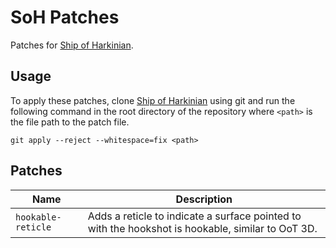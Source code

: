 # SoH Patches

Patches for [Ship of Harkinian](https://github.com/HarbourMasters/Shipwright).

## Usage

To apply these patches, clone [Ship of Harkinian](https://github.com/HarbourMasters/Shipwright) using git and run the following command
in the root directory of the repository where `<path>` is the file path to the patch file.

```
git apply --reject --whitespace=fix <path>
```

## Patches

| Name               | Description                                                                                                            |
| ------------------ | ---------------------------------------------------------------------------------------------------------------------- |
| `hookable-reticle` | Adds a reticle to indicate a surface pointed to with the hookshot is hookable, similar to OoT 3D.                      |
